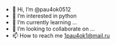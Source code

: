 - 👋 Hi, I’m @pau4ok0512
- 👀 I’m interested in python
- 🌱 I’m currently learning ...
- 💞️ I’m looking to collaborate on ...
- 📫 How to reach me 1pau4ok1@mail.ru

<!---
pau4ok0512/pau4ok0512 is a ✨ special ✨ repository because its `README.md` (this file) appears on your GitHub profile.
You can click the Preview link to take a look at your changes.
--->
